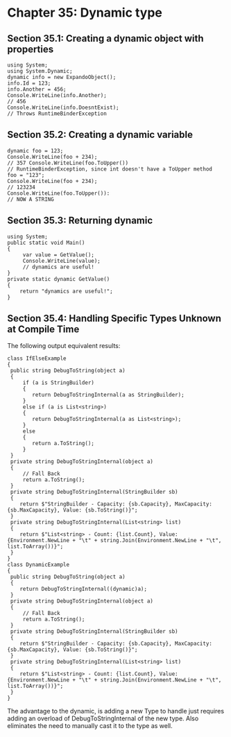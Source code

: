 ﻿# Chapter 35: Dynamic type
## Section 35.1: Creating a dynamic object with properties
```
using System;
using System.Dynamic;
dynamic info = new ExpandoObject();
info.Id = 123;
info.Another = 456;
Console.WriteLine(info.Another);
// 456
Console.WriteLine(info.DoesntExist);
// Throws RuntimeBinderException
```
## Section 35.2: Creating a dynamic variable
```
dynamic foo = 123;
Console.WriteLine(foo + 234);
// 357 Console.WriteLine(foo.ToUpper())
// RuntimeBinderException, since int doesn't have a ToUpper method
foo = "123";
Console.WriteLine(foo + 234);
// 123234
Console.WriteLine(foo.ToUpper()):
// NOW A STRING
```

## Section 35.3: Returning dynamic
```
using System;
public static void Main()
{
	 var value = GetValue();
	 Console.WriteLine(value);
	 // dynamics are useful!
}
private static dynamic GetValue()
{
	return "dynamics are useful!";
}
```
## Section 35.4: Handling Specific Types Unknown at Compile Time
The following output equivalent results:
```
class IfElseExample
{
 public string DebugToString(object a)
 {
	 if (a is StringBuilder)
	 {
		return DebugToStringInternal(a as StringBuilder);
	 }
	 else if (a is List<string>)
	 {
		return DebugToStringInternal(a as List<string>);
	 }
	 else
	 {
		return a.ToString();
	 }
 }
 private string DebugToStringInternal(object a)
 {
	 // Fall Back
	 return a.ToString();
 }
 private string DebugToStringInternal(StringBuilder sb)
 {
	return $"StringBuilder - Capacity: {sb.Capacity}, MaxCapacity: {sb.MaxCapacity}, Value: {sb.ToString()}";
 }
 private string DebugToStringInternal(List<string> list)
 {
	return $"List<string> - Count: {list.Count}, Value: {Environment.NewLine + "\t" + string.Join(Environment.NewLine + "\t", list.ToArray())}";
 }
}
class DynamicExample
{
 public string DebugToString(object a)
 {
	return DebugToStringInternal((dynamic)a);
 }
 private string DebugToStringInternal(object a)
 {
	 // Fall Back
	 return a.ToString();
 }
 private string DebugToStringInternal(StringBuilder sb)
 {
	return $"StringBuilder - Capacity: {sb.Capacity}, MaxCapacity: {sb.MaxCapacity}, Value: {sb.ToString()}";
 }
 private string DebugToStringInternal(List<string> list)
 {
	return $"List<string> - Count: {list.Count}, Value: {Environment.NewLine + "\t" + string.Join(Environment.NewLine + "\t", list.ToArray())}";
 }
}
```
The advantage to the dynamic, is adding a new Type to handle just requires adding an overload of DebugToStringInternal of the new type. Also eliminates the need to manually cast it to the type as well.